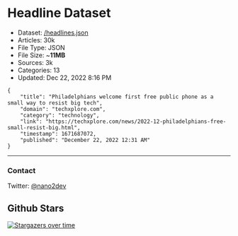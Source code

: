 # Headline Dataset

- Dataset: [/headlines.json](https://raw.githubusercontent.com/fwd/news/master/headlines.json) 
- Articles: 30k
- File Type: JSON
- File Size: ~**11MB**
- Sources: 3k
- Categories: 13
- Updated: Dec 22, 2022 8:16 PM

```
{
    "title": "Philadelphians welcome first free public phone as a small way to resist big tech",
    "domain": "techxplore.com",
    "category": "technology",
    "link": "https://techxplore.com/news/2022-12-philadelphians-free-small-resist-big.html",
    "timestamp": 1671687072,
    "published": "December 22, 2022 12:31 AM"
}
```

---

### Contact 

Twitter: [@nano2dev](https://twitter.com/nano2dev)

## Github Stars

[![Stargazers over time](https://starchart.cc/fwd/news.svg)](https://starchart.cc/fwd/news)
